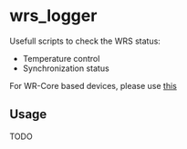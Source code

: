 # wrs_logger
Usefull scripts to check the WRS status:
- Temperature control
- Synchronization status

For WR-Core based devices, please use [this](https://github.com/TimingKeepers/wrc_logger)

## Usage
TODO
